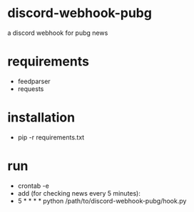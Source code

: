 # discord-webhook-pubg
a discord webhook for pubg news

# requirements
* feedparser
* requests

# installation
* pip -r requirements.txt

# run
* crontab -e
* add (for checking news every 5 minutes):
* 5 * * * * python /path/to/discord-webhook-pubg/hook.py 

